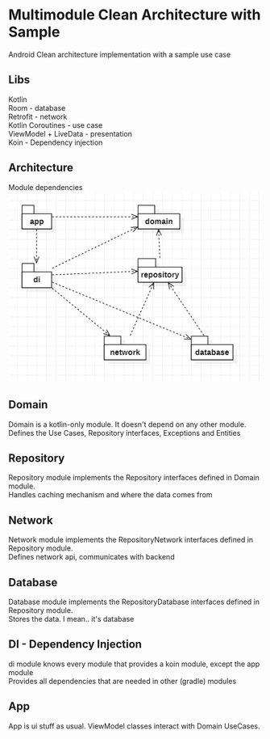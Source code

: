  Multimodule Clean Architecture with Sample
========
Android Clean architecture implementation with a sample use case


Libs
--------
Kotlin <br/>
Room - database <br/>
Retrofit - network <br/>
Kotlin Coroutines - use case <br/>
ViewModel + LiveData - presentation <br/>
Koin - Dependency injection <br/>



Architecture
-------------
Module dependencies <br/>
![architecture](https://github.com/mustafatunc/android_clean_arch/blob/master/arts/modules.jpg)


Domain
-------------
Domain is a kotlin-only module. It doesn't depend on any other module.<br/>
Defines the Use Cases, Repository interfaces, Exceptions and Entities

Repository
-------------
Repository module implements the Repository interfaces defined in Domain module.<br/>
Handles caching mechanism and where the data comes from

Network
-------------
Network module implements the RepositoryNetwork interfaces defined in Repository module.<br/>
Defines network api, communicates with backend

Database
-------------
Database module implements the RepositoryDatabase interfaces defined in Repository module.<br/>
Stores the data. I mean.. it's database

DI - Dependency Injection
-------------
di module knows every module that provides a koin module, except the app module<br/>
Provides all dependencies that are needed in other (gradle) modules

App
-------------
App is ui stuff as usual. ViewModel classes interact with Domain UseCases.<br/><br/>
